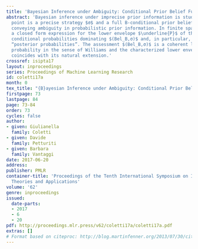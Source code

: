 ```yaml
---
title: 'Bayesian Inference under Ambiguity: Conditional Prior Belief Functions'
abstract: 'Bayesian inference under imprecise prior information is studied: the starting
  point is a precise strategy $σ$ and a full B-conditional prior belief function $Bel_B$,
  conveying ambiguity in probabilistic prior information. In finite spaces, we give
  a closed form expression for the lower envelope $\underline{P}$ of the class of full
  conditional probabilities dominating $(Bel_B,σ)$ and, in particular, for the related
  “posterior probabilities”. The assessment $(Bel_B,σ)$ is a coherent lower conditional
  probability in the sense of Williams and the characterized lower envelope $\underline{P}$
  coincides with its natural extension.'
crossref: isipta17
layout: inproceedings
series: Proceedings of Machine Learning Research
id: coletti17a
month: 0
tex_title: "{B}ayesian Inference under Ambiguity: Conditional Prior Belief Functions"
firstpage: 73
lastpage: 84
page: 73-84
order: 73
cycles: false
author:
- given: Giulianella
  family: Coletti
- given: Davide
  family: Petturiti
- given: Barbara
  family: Vantaggi
date: 2017-06-20
address: 
publisher: PMLR
container-title: 'Proceedings of the Tenth International Symposium on Imprecise Probability:
  Theories and Applications'
volume: '62'
genre: inproceedings
issued:
  date-parts:
  - 2017
  - 6
  - 20
pdf: http://proceedings.mlr.press/v62/coletti17a/coletti17a.pdf
extras: []
# Format based on citeproc: http://blog.martinfenner.org/2013/07/30/citeproc-yaml-for-bibliographies/
---
```

